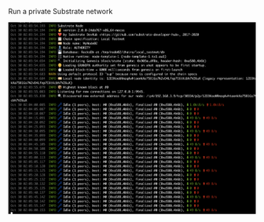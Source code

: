 Run a private Substrate network

![](https://github.com/nnnkit/hello_world/blob/master/images/private.png?raw=true)
